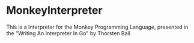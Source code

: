 # MonkeyInterpreter
This is a Interpreter for the Monkey Programming Language, presented in the "Writing An Interpreter In Go" by Thorsten Ball

